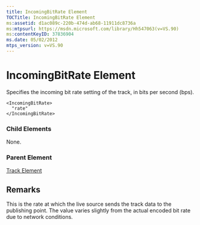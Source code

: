 ```yaml
---
title: IncomingBitRate Element
TOCTitle: IncomingBitRate Element
ms:assetid: d1ac089c-220b-474d-ab68-11911dc8736a
ms:mtpsurl: https://msdn.microsoft.com/library/Hh547063(v=VS.90)
ms:contentKeyID: 37836904
ms.date: 05/02/2012
mtps_version: v=VS.90
---
```


# IncomingBitRate Element

Specifies the incoming bit rate setting of the track, in bits per second (bps).

    <IncomingBitRate>
      "rate"
    </IncomingBitRate>

### Child Elements

None.

### Parent Element

[Track Element](track-element.md)

## Remarks

This is the rate at which the live source sends the track data to the publishing point. The value varies slightly from the actual encoded bit rate due to network conditions.
